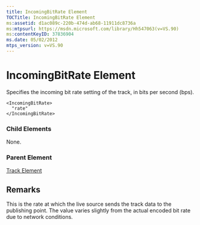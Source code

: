 ```yaml
---
title: IncomingBitRate Element
TOCTitle: IncomingBitRate Element
ms:assetid: d1ac089c-220b-474d-ab68-11911dc8736a
ms:mtpsurl: https://msdn.microsoft.com/library/Hh547063(v=VS.90)
ms:contentKeyID: 37836904
ms.date: 05/02/2012
mtps_version: v=VS.90
---
```


# IncomingBitRate Element

Specifies the incoming bit rate setting of the track, in bits per second (bps).

    <IncomingBitRate>
      "rate"
    </IncomingBitRate>

### Child Elements

None.

### Parent Element

[Track Element](track-element.md)

## Remarks

This is the rate at which the live source sends the track data to the publishing point. The value varies slightly from the actual encoded bit rate due to network conditions.
